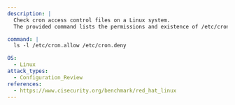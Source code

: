 ```yaml
---
description: |
  Check cron access control files on a Linux system.
  The provided command lists the permissions and existence of /etc/cron.allow and /etc/cron.deny, which control user access to cron jobs and aid in configuration review and security assessment.

command: |
  ls -l /etc/cron.allow /etc/cron.deny

OS:
  - Linux
attack_types:
  - Configuration_Review
references:
  - https://www.cisecurity.org/benchmark/red_hat_linux
---
```

